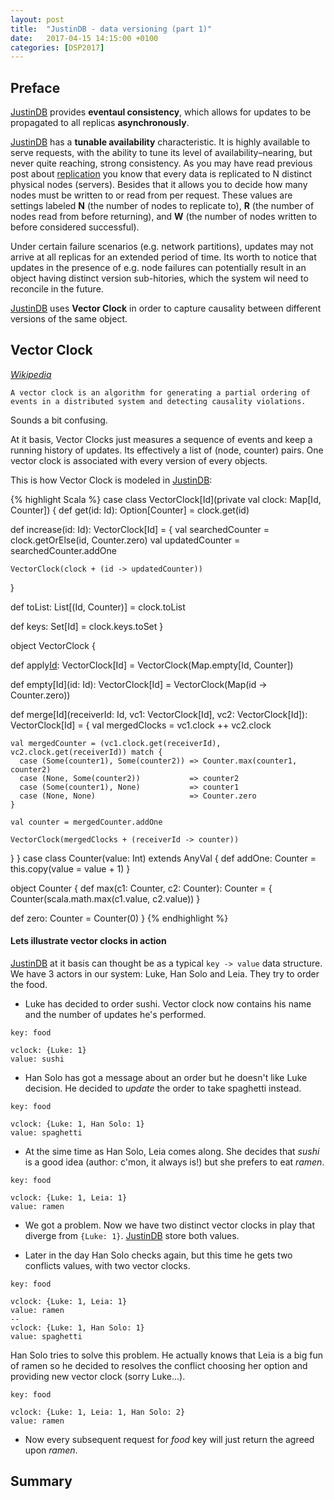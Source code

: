 ```yaml
---
layout: post
title:  "JustinDB - data versioning (part 1)"
date:   2017-04-15 14:15:00 +0100
categories: [DSP2017]
---
```


## Preface
[JustinDB][justindb] provides **eventaul consistency**, which allows for updates to be propagated to all replicas **asynchronously**.

[JustinDB][justindb] has a **tunable availability** characteristic. It is highly available to serve requests, with the ability to tune its level of availability–nearing, but never quite reaching, strong consistency. As you may have read previous post about [replication][justindb-replication] you know that every data is replicated to N distinct physical nodes (servers). Besides that it allows you to decide how many nodes must be written to or read from per request. These values are settings labeled **N** (the number of nodes to replicate to), **R** (the number of nodes read from before returning), and **W** (the number of nodes written to before considered successful).

Under certain failure scenarios (e.g. network partitions), updates may not arrive at all replicas for an extended period of time. Its worth to notice that updates in the presence of e.g. node failures can potentially result in an object having distinct version sub-hitories, which the system wil need to reconcile in the future.

[JustinDB][justindb] uses **Vector Clock** in order to capture causality between different versions of the same object.

## Vector Clock

[_Wikipedia_][wiki-vector-clock]
```
A vector clock is an algorithm for generating a partial ordering of events in a distributed system and detecting causality violations.
```
Sounds a bit confusing.

At it basis, Vector Clocks just measures a sequence of events and keep a running history of updates.
Its effectively a list of (node, counter) pairs. One vector clock is associated with every version of every objects.

This is how Vector Clock is modeled in [JustinDB][justindb]:

{% highlight Scala %}
case class VectorClock[Id](private val clock: Map[Id, Counter]) {
  def get(id: Id): Option[Counter] = clock.get(id)

  def increase(id: Id): VectorClock[Id] = {
    val searchedCounter = clock.getOrElse(id, Counter.zero)
    val updatedCounter  = searchedCounter.addOne

    VectorClock(clock + (id -> updatedCounter))
  }

  def toList: List[(Id, Counter)] = clock.toList

  def keys: Set[Id] = clock.keys.toSet
}

object VectorClock {

  def apply[Id](): VectorClock[Id] = VectorClock(Map.empty[Id, Counter])

  def empty[Id](id: Id): VectorClock[Id] = VectorClock(Map(id -> Counter.zero))

  def merge[Id](receiverId: Id, vc1: VectorClock[Id], vc2: VectorClock[Id]): VectorClock[Id] = {
    val mergedClocks = vc1.clock ++ vc2.clock

    val mergedCounter = (vc1.clock.get(receiverId), vc2.clock.get(receiverId)) match {
      case (Some(counter1), Some(counter2)) => Counter.max(counter1, counter2)
      case (None, Some(counter2))           => counter2
      case (Some(counter1), None)           => counter1
      case (None, None)                     => Counter.zero
    }

    val counter = mergedCounter.addOne

    VectorClock(mergedClocks + (receiverId -> counter))
  }
}
case class Counter(value: Int) extends AnyVal {
  def addOne: Counter = this.copy(value = value + 1)
}

object Counter {
  def max(c1: Counter, c2: Counter): Counter = {
    Counter(scala.math.max(c1.value, c2.value))
  }

  def zero: Counter = Counter(0)
}
{% endhighlight %}

#### Lets illustrate vector clocks in action
[JustinDB][justindb] at it basis can thought be as a typical `key -> value` data structure.
We have 3 actors in our system: Luke, Han Solo and Leia.
They try to order the food.

- Luke has decided to order sushi. Vector clock now contains his name and the number of updates he's performed.

```
key: food

vclock: {Luke: 1}
value: sushi

```

- Han Solo has got a message about an order but he doesn't like Luke decision. He decided to _update_ the order to take
spaghetti instead.

```
key: food

vclock: {Luke: 1, Han Solo: 1}
value: spaghetti
```

- At the sime time as Han Solo, Leia comes along. She decides that _sushi_ is a good idea (author: c'mon, it always is!) but she prefers to eat _ramen_.

```
key: food

vclock: {Luke: 1, Leia: 1}
value: ramen
```

- We got a problem. Now we have two distinct vector clocks in play that diverge from `{Luke: 1}`. [JustinDB][justindb] store both values.

- Later in the day Han Solo checks again, but this time he gets two conflicts values, with two vector clocks.

```
key: food

vclock: {Luke: 1, Leia: 1}
value: ramen
--
vclock: {Luke: 1, Han Solo: 1}
value: spaghetti
```

Han Solo tries to solve this problem. He actually knows that Leia is a big fun of ramen so he decided to resolves the conflict choosing her option and providing new vector clock (sorry Luke...).

```
key: food

vclock: {Luke: 1, Leia: 1, Han Solo: 2}
value: ramen
```

- Now every subsequent request for _food_ key will just return the agreed upon _ramen_.

## Summary

[justindb]: https://github.com/speedcom/JustinDB
[justindb-replication]: http://speedcom.github.io/dsp2017/2017/04/13/justindb-replication-and-partitioning.html
[wiki-vector-clock]: https://www.wikiwand.com/en/Vector_clock
